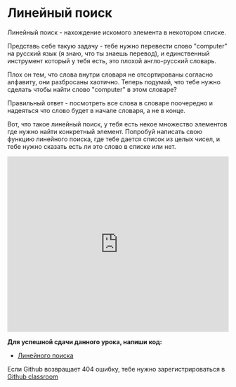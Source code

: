 # Линейный поиск  

Линейный поиск - нахождение искомого элемента в некотором списке.   

Представь себе такую задачу - тебе нужно перевести слово "computer" на русский язык (я знаю, что ты знаешь перевод), и единственный инструмент который у тебя есть, это плохой англо-русский словарь.   

Плох он тем, что слова внутри словаря не отсортированы согласно алфавиту, они разбросаны хаотично. Теперь подумай, что тебе нужно сделать чтобы найти слово "computer" в этом словаре?  

Правильный ответ - посмотреть все слова в словаре поочередно и надеяться что слово будет в начале словаря, а не в конце.  

Вот, что такое линейный поиск, у тебя есть некое множество элементов где нужно найти конкретный элемент. Попробуй написать свою функцию линейного поиска, где тебе дается список из целых чисел, и тебе нужно сказать есть ли это слово в списке или нет.

<iframe height="400px" width="100%" src="https://repl.it/@SakenMukanov/TintedOffshoreLevels?lite=true" scrolling="no" frameborder="no" allowtransparency="true" allowfullscreen="true" sandbox="allow-forms allow-pointer-lock allow-popups allow-same-origin allow-scripts allow-modals"></iframe>  

**Для успешной сдачи данного урока, напиши код:**

- <a href="https://github.com/alem-classroom/student-algo-1-${GITHUB_LOGIN}/tree/master/linear-search" class="repo-button">Линейного поиска</a>   


Если Github возвращает 404 ошибку, тебе нужно зарегистрироваться в <a href="https://classroom.github.com/a/QaSKclaO">Github classroom</a>   
